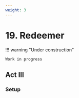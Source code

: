 ```yaml
---
weight: 3
---
```


# 19. Redeemer

!!! warning "Under construction"

    Work in progress

## Act III

### Setup
